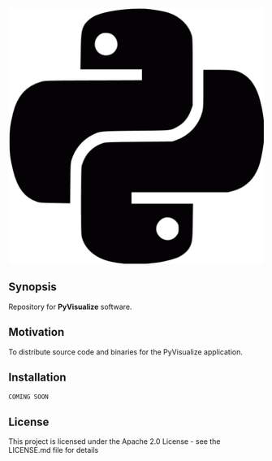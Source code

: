 <p align="center">
  <img src="media/python_dark.gif"/>
</p>

## Synopsis

Repository for **PyVisualize** software.

## Motivation

To distribute source code and binaries for the PyVisualize application.

## Installation
```
COMING SOON
```

## License
This project is licensed under the Apache 2.0 License - see the LICENSE.md file for details
